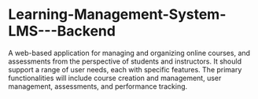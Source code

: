 # Learning-Management-System-LMS---Backend
A web-based application for managing and organizing online courses, and assessments from the perspective of students and instructors. It should support a range of user needs, each with specific features. The primary functionalities will include course creation and management, user management, assessments, and performance tracking.
